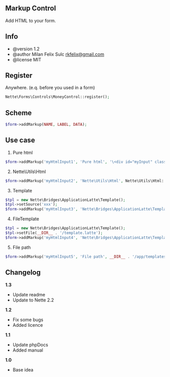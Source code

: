 ## Markup Control

Add HTML to your form.

## Info

* @version 1.2
* @author Milan Felix Sulc <rkfelix@gmail.com>
* @license MIT

## Register

Anywhere. (e.q. before you used in a form)

```php
Nette\Forms\Controls\MoneyControl::register();
```

## Scheme
```php
$form->addMarkup(NAME, LABEL, DATA);
```

## Use case

1) Pure html

```php
$form->addMarkup('myHtmlInput1', 'Pure html', '\<div id="myInput" class="anyClass"></div>');
```

2) Nette\Utils\Html

```php
$form->addMarkup('myHtmlInput2', 'Nette\Utils\Html', Nette\Utils\Html::el('img')->src('image.jpg')->alt('photo'));
```

3) Template

```php
$tpl = new Nette\Bridges\ApplicationLatte\Template();
$tpl->setSource('xxx');
$form->addMarkup('myHtmlInput3', 'Nette\Bridges\ApplicationLatte\Template', $tpl);
```

4) FileTemplate

```php
$tpl = new Nette\Bridges\ApplicationLatte\Template();
$tpl->setFile(__DIR__ . '/template.latte');
$form->addMarkup('myHtmlInput4', 'Nette\Bridges\ApplicationLatte\Template', $tpl);
```

5) File path

```php
$form->addMarkup('myHtmlInput5', 'File path', __DIR__ . '/app/templates/control.latte');
```

## Changelog

**1.3**
- Update readme
- Update to Nette 2.2

**1.2**
- Fix some bugs
- Added licence

**1.1**
- Update phpDocs
- Added manual

**1.0**
- Base idea